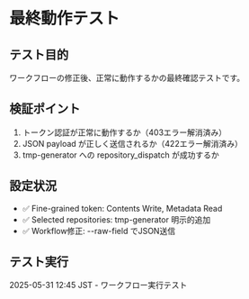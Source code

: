 # 最終動作テスト

## テスト目的
ワークフローの修正後、正常に動作するかの最終確認テストです。

## 検証ポイント
1. トークン認証が正常に動作するか（403エラー解消済み）
2. JSON payload が正しく送信されるか（422エラー解消済み）
3. tmp-generator への repository_dispatch が成功するか

## 設定状況
- ✅ Fine-grained token: Contents Write, Metadata Read
- ✅ Selected repositories: tmp-generator 明示的追加
- ✅ Workflow修正: --raw-field でJSON送信

## テスト実行
2025-05-31 12:45 JST - ワークフロー実行テスト
